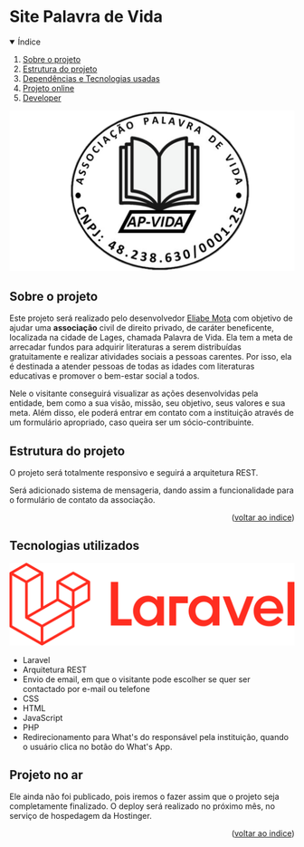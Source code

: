 # Site Palavra de Vida

<!-- Sumário -->
<details open>
  <summary name="indice">Índice</summary>
  <ol>
    <li><a href="#projeto">Sobre o projeto</a></li>
    <li><a href="#estrutura">Estrutura do projeto</a></li>
    <li><a href="#tecnologias">Dependências e Tecnologias usadas</a></li>
    <li><a href="#link">Projeto online</a></li>
    <li><a href="#developers">Developer</a></li>
  </ol>
</details>

<img src="public/assets/img/logo-ap-vida.png" alt="Logo da associação Palavra de Vida" style="width:50rem;" />

<h2 name="projeto"> Sobre o projeto </h2>

Este projeto será realizado pelo desenvolvedor <a href="https://github.com/Eliabe-Ribeiro-22">Eliabe Mota</a> com objetivo de ajudar uma **associação** civil de direito privado, de caráter beneficente, localizada na cidade de Lages, chamada Palavra de Vida. Ela tem a meta de arrecadar fundos para adquirir literaturas a serem distribuídas gratuitamente e realizar atividades sociais a pessoas carentes. Por isso, ela é destinada a atender pessoas de todas as idades com literaturas educativas e promover o bem-estar social a todos.

Nele o visitante conseguirá visualizar as ações desenvolvidas pela entidade, bem como a sua visão, missão, seu objetivo, seus valores e sua meta.
Além disso, ele poderá entrar em contato com a instituição através de um formulário apropriado, caso queira ser um sócio-contribuinte.

<h2 name="estrutura"> Estrutura do projeto  </h2>
O projeto será totalmente responsivo e seguirá a arquitetura REST.

Será adicionado sistema de mensageria, dando assim a funcionalidade para o formulário de contato da associação.

<p align="right">(<a href="#indice">voltar ao indice</a>)</p>

## Tecnologias utilizados

![Logo do Laravel](public/assets/img/logo-laravel.png)
- Laravel
- Arquitetura REST
- Envio de email, em que o visitante pode escolher se quer ser contactado por e-mail ou telefone
- CSS
- HTML
- JavaScript
- PHP
- Redirecionamento para What's do responsável pela instituição, quando o usuário clica no botão do What's App.

## Projeto no ar

Ele ainda não foi publicado, pois iremos o fazer assim que o projeto seja completamente finalizado. O deploy será realizado no próximo mês, no serviço de hospedagem da Hostinger.

<link do site>

<p align="right">(<a href="#indice">voltar ao indice</a>)</p>
